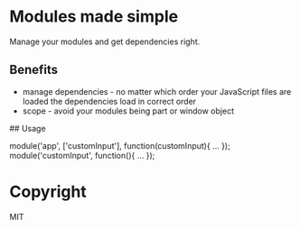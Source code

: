 # Modules made simple

Manage your modules and get dependencies right.

## Benefits

 * manage dependencies - no matter which order your JavaScript files are loaded the dependencies load in correct order
 * scope - avoid your modules being part or window object

## Usage

   module('app', ['customInput'], function(customInput){ ... });
   module('customInput', function(){ ... });

# Copyright

MIT
